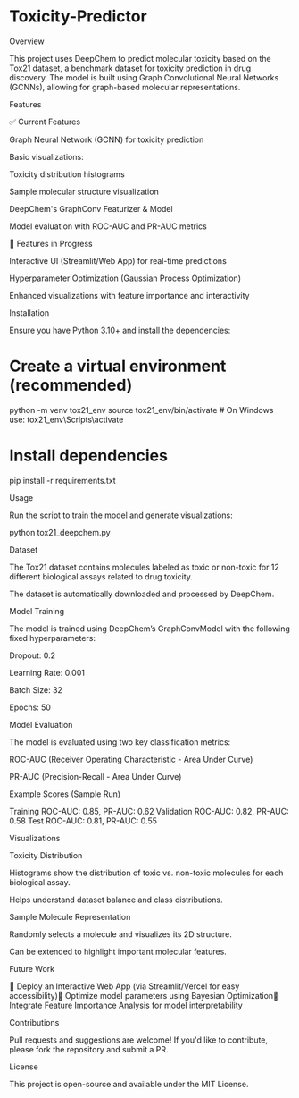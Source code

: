 # Toxicity-Predictor

Overview

This project uses DeepChem to predict molecular toxicity based on the Tox21 dataset, a benchmark dataset for toxicity prediction in drug discovery. The model is built using Graph Convolutional Neural Networks (GCNNs), allowing for graph-based molecular representations.

Features

✅ Current Features

Graph Neural Network (GCNN) for toxicity prediction

Basic visualizations:

Toxicity distribution histograms

Sample molecular structure visualization

DeepChem's GraphConv Featurizer & Model

Model evaluation with ROC-AUC and PR-AUC metrics

🚧 Features in Progress

Interactive UI (Streamlit/Web App) for real-time predictions

Hyperparameter Optimization (Gaussian Process Optimization)

Enhanced visualizations with feature importance and interactivity

Installation

Ensure you have Python 3.10+ and install the dependencies:

# Create a virtual environment (recommended)
python -m venv tox21_env
source tox21_env/bin/activate  # On Windows use: tox21_env\Scripts\activate

# Install dependencies
pip install -r requirements.txt

Usage

Run the script to train the model and generate visualizations:

python tox21_deepchem.py

Dataset

The Tox21 dataset contains molecules labeled as toxic or non-toxic for 12 different biological assays related to drug toxicity.

The dataset is automatically downloaded and processed by DeepChem.

Model Training

The model is trained using DeepChem’s GraphConvModel with the following fixed hyperparameters:

Dropout: 0.2

Learning Rate: 0.001

Batch Size: 32

Epochs: 50

Model Evaluation

The model is evaluated using two key classification metrics:

ROC-AUC (Receiver Operating Characteristic - Area Under Curve)

PR-AUC (Precision-Recall - Area Under Curve)

Example Scores (Sample Run)

Training ROC-AUC: 0.85, PR-AUC: 0.62
Validation ROC-AUC: 0.82, PR-AUC: 0.58
Test ROC-AUC: 0.81, PR-AUC: 0.55

Visualizations

Toxicity Distribution

Histograms show the distribution of toxic vs. non-toxic molecules for each biological assay.

Helps understand dataset balance and class distributions.

Sample Molecule Representation

Randomly selects a molecule and visualizes its 2D structure.

Can be extended to highlight important molecular features.

Future Work

🔹 Deploy an Interactive Web App (via Streamlit/Vercel for easy accessibility)🔹 Optimize model parameters using Bayesian Optimization🔹 Integrate Feature Importance Analysis for model interpretability

Contributions

Pull requests and suggestions are welcome! If you'd like to contribute, please fork the repository and submit a PR.

License

This project is open-source and available under the MIT License.


